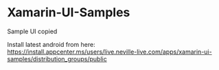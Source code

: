# Xamarin-UI-Samples

Sample UI copied 

Install latest android from here:
https://install.appcenter.ms/users/live.neville-live.com/apps/xamarin-ui-samples/distribution_groups/public
